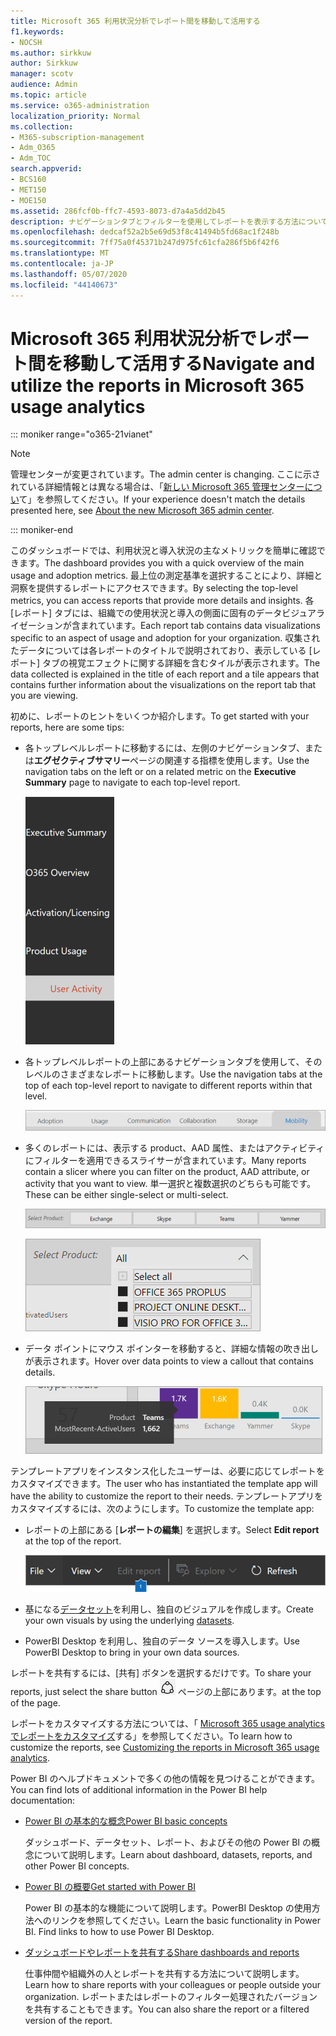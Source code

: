 ```yaml
---
title: Microsoft 365 利用状況分析でレポート間を移動して活用する
f1.keywords:
- NOCSH
ms.author: sirkkuw
author: Sirkkuw
manager: scotv
audience: Admin
ms.topic: article
ms.service: o365-administration
localization_priority: Normal
ms.collection:
- M365-subscription-management
- Adm_O365
- Adm_TOC
search.appverid:
- BCS160
- MET150
- MOE150
ms.assetid: 286fcf0b-ffc7-4593-8073-d7a4a5dd2b45
description: ナビゲーションタブとフィルターを使用してレポートを表示する方法について説明します。
ms.openlocfilehash: dedcaf52a2b5e69d53f8c41494b5fd68ac1f248b
ms.sourcegitcommit: 7ff75a0f45371b247d975fc61cfa286f5b6f42f6
ms.translationtype: MT
ms.contentlocale: ja-JP
ms.lasthandoff: 05/07/2020
ms.locfileid: "44140673"
---
```

# <a name="navigate-and-utilize-the-reports-in-microsoft-365-usage-analytics"></a><span data-ttu-id="b7a28-103">Microsoft 365 利用状況分析でレポート間を移動して活用する</span><span class="sxs-lookup"><span data-stu-id="b7a28-103">Navigate and utilize the reports in Microsoft 365 usage analytics</span></span>

::: moniker range="o365-21vianet"

> [!NOTE]
> <span data-ttu-id="b7a28-104">管理センターが変更されています。</span><span class="sxs-lookup"><span data-stu-id="b7a28-104">The admin center is changing.</span></span> <span data-ttu-id="b7a28-105">ここに示されている詳細情報とは異なる場合は、「[新しい Microsoft 365 管理センターについ](https://docs.microsoft.com/microsoft-365/admin/microsoft-365-admin-center-preview?view=o365-21vianet)て」を参照してください。</span><span class="sxs-lookup"><span data-stu-id="b7a28-105">If your experience doesn't match the details presented here, see [About the new Microsoft 365 admin center](https://docs.microsoft.com/microsoft-365/admin/microsoft-365-admin-center-preview?view=o365-21vianet).</span></span>

::: moniker-end

<span data-ttu-id="b7a28-106">このダッシュボードでは、利用状況と導入状況の主なメトリックを簡単に確認できます。</span><span class="sxs-lookup"><span data-stu-id="b7a28-106">The dashboard provides you with a quick overview of the main usage and adoption metrics.</span></span> <span data-ttu-id="b7a28-107">最上位の測定基準を選択することにより、詳細と洞察を提供するレポートにアクセスできます。</span><span class="sxs-lookup"><span data-stu-id="b7a28-107">By selecting the top-level metrics, you can access reports that provide more details and insights.</span></span> <span data-ttu-id="b7a28-108">各 [レポート] タブには、組織での使用状況と導入の側面に固有のデータビジュアライゼーションが含まれています。</span><span class="sxs-lookup"><span data-stu-id="b7a28-108">Each report tab contains data visualizations specific to an aspect of usage and adoption for your organization.</span></span> <span data-ttu-id="b7a28-109">収集されたデータについては各レポートのタイトルで説明されており、表示している [レポート] タブの視覚エフェクトに関する詳細を含むタイルが表示されます。</span><span class="sxs-lookup"><span data-stu-id="b7a28-109">The data collected is explained in the title of each report and a tile appears that contains further information about the visualizations on the report tab that you are viewing.</span></span>

<span data-ttu-id="b7a28-110">初めに、レポートのヒントをいくつか紹介します。</span><span class="sxs-lookup"><span data-stu-id="b7a28-110">To get started with your reports, here are some tips:</span></span>

- <span data-ttu-id="b7a28-111">各トップレベルレポートに移動するには、左側のナビゲーションタブ、または**エグゼクティブサマリー**ページの関連する指標を使用します。</span><span class="sxs-lookup"><span data-stu-id="b7a28-111">Use the navigation tabs on the left or on a related metric on the **Executive Summary** page to navigate to each top-level report.</span></span>

    ![左側のナビゲーションタブを表示します。](../../media/navigate-usage-analytics1.png)

- <span data-ttu-id="b7a28-113">各トップレベルレポートの上部にあるナビゲーションタブを使用して、そのレベルのさまざまなレポートに移動します。</span><span class="sxs-lookup"><span data-stu-id="b7a28-113">Use the navigation tabs at the top of each top-level report to navigate to different reports within that level.</span></span>

    ![各レポートの一番上にあるナビゲーションタブを表示します。](../../media/navigate-usage-analytics2.png)

- <span data-ttu-id="b7a28-115">多くのレポートには、表示する product、AAD 属性、またはアクティビティにフィルターを適用できるスライサーが含まれています。</span><span class="sxs-lookup"><span data-stu-id="b7a28-115">Many reports contain a slicer where you can filter on the product, AAD attribute, or activity that you want to view.</span></span> <span data-ttu-id="b7a28-116">単一選択と複数選択のどちらも可能です。</span><span class="sxs-lookup"><span data-stu-id="b7a28-116">These can be either single-select or multi-select.</span></span>

    ![スライサーの表示](../../media/navigate-usage-analytics3.png)

    ![スライサーの表示](../../media/navigate-usage-analytics4.png)


- <span data-ttu-id="b7a28-119">データ ポイントにマウス ポインターを移動すると、詳細な情報の吹き出しが表示されます。</span><span class="sxs-lookup"><span data-stu-id="b7a28-119">Hover over data points to view a callout that contains details.</span></span>

    ![ホバーの例を表示します。](../../media/navigate-usage-analytics6.png)

<span data-ttu-id="b7a28-121">テンプレートアプリをインスタンス化したユーザーは、必要に応じてレポートをカスタマイズできます。</span><span class="sxs-lookup"><span data-stu-id="b7a28-121">The user who has instantiated the template app will have the ability to customize the report to their needs.</span></span> <span data-ttu-id="b7a28-122">テンプレートアプリをカスタマイズするには、次のようにします。</span><span class="sxs-lookup"><span data-stu-id="b7a28-122">To customize the template app:</span></span>

- <span data-ttu-id="b7a28-123">レポートの上部にある [**レポートの編集**] を選択します。</span><span class="sxs-lookup"><span data-stu-id="b7a28-123">Select **Edit report** at the top of the report.</span></span>

    ![編集レポートを表示します。](../../media/navigate-usage-analytics7.png)


- <span data-ttu-id="b7a28-125">基になる[データセット](usage-analytics-data-model.md)を利用し、独自のビジュアルを作成します。</span><span class="sxs-lookup"><span data-stu-id="b7a28-125">Create your own visuals by using the underlying [datasets](usage-analytics-data-model.md).</span></span>

- <span data-ttu-id="b7a28-126">PowerBI Desktop を利用し、独自のデータ ソースを導入します。</span><span class="sxs-lookup"><span data-stu-id="b7a28-126">Use PowerBI Desktop to bring in your own data sources.</span></span>

<span data-ttu-id="b7a28-127">レポートを共有するには、[共有] ボタンを選択するだけです。</span><span class="sxs-lookup"><span data-stu-id="b7a28-127">To share your reports, just select the share button</span></span> ![Power BI Share icon](../../media/dbb0569d-2013-4f9d-ab9d-d01b09631b92.png) <span data-ttu-id="b7a28-129">ページの上部にあります。</span><span class="sxs-lookup"><span data-stu-id="b7a28-129">at the top of the page.</span></span>

<span data-ttu-id="b7a28-130">レポートをカスタマイズする方法については、「 [Microsoft 365 usage analytics でレポートをカスタマイズ](customize-reports.md)する」を参照してください。</span><span class="sxs-lookup"><span data-stu-id="b7a28-130">To learn how to customize the reports, see [Customizing the reports in Microsoft 365 usage analytics](customize-reports.md).</span></span>

<span data-ttu-id="b7a28-131">Power BI のヘルプドキュメントで多くの他の情報を見つけることができます。</span><span class="sxs-lookup"><span data-stu-id="b7a28-131">You can find lots of additional information in the Power BI help documentation:</span></span>

- [<span data-ttu-id="b7a28-132">Power BI の基本的な概念</span><span class="sxs-lookup"><span data-stu-id="b7a28-132">Power BI basic concepts</span></span>](https://docs.microsoft.com/power-bi/service-basic-concepts)

    <span data-ttu-id="b7a28-133">ダッシュボード、データセット、レポート、およびその他の Power BI の概念について説明します。</span><span class="sxs-lookup"><span data-stu-id="b7a28-133">Learn about dashboard, datasets, reports, and other Power BI concepts.</span></span>

- [<span data-ttu-id="b7a28-134">Power BI の概要</span><span class="sxs-lookup"><span data-stu-id="b7a28-134">Get started with Power BI</span></span>](https://docs.microsoft.com/power-bi/service-get-started?wt.mc_id=O365_Reports_PBI_contentpack)

    <span data-ttu-id="b7a28-p105">Power BI の基本的な機能について説明します。PowerBI Desktop の使用方法へのリンクを参照してください。</span><span class="sxs-lookup"><span data-stu-id="b7a28-p105">Learn the basic functionality in Power BI. Find links to how to use Power BI Desktop.</span></span>

- [<span data-ttu-id="b7a28-137">ダッシュボードやレポートを共有する</span><span class="sxs-lookup"><span data-stu-id="b7a28-137">Share dashboards and reports</span></span>](https://docs.microsoft.com/power-bi/service-share-dashboards)

    <span data-ttu-id="b7a28-138">仕事仲間や組織外の人とレポートを共有する方法について説明します。</span><span class="sxs-lookup"><span data-stu-id="b7a28-138">Learn how to share reports with your colleagues or people outside your organization.</span></span> <span data-ttu-id="b7a28-139">レポートまたはレポートのフィルター処理されたバージョンを共有することもできます。</span><span class="sxs-lookup"><span data-stu-id="b7a28-139">You can also share the report or a filtered version of the report.</span></span>
